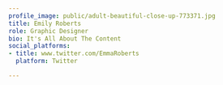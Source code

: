 ```yaml
---
profile_image: public/adult-beautiful-close-up-773371.jpg
title: Emily Roberts
role: Graphic Designer
bio: It's All About The Content
social_platforms:
- title: www.twitter.com/EmmaRoberts
  platform: Twitter

---
```

